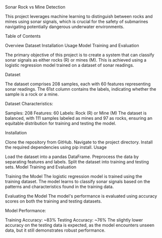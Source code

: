 Sonar Rock vs Mine Detection

This project leverages machine learning to distinguish between rocks and mines using sonar signals, which is crucial for the safety of submarines navigating potentially dangerous underwater environments.

Table of Contents

Overview
Dataset
Installation
Usage
Model Training and Evaluation


The primary objective of this project is to create a system that can classify sonar signals as either rocks (R) or mines (M). This is achieved using a logistic regression model trained on a dataset of sonar readings.

Dataset

The dataset comprises 208 samples, each with 60 features representing sonar readings. The 61st column contains the labels, indicating whether the sample is a rock or a mine.

Dataset Characteristics:

Samples: 208
Features: 60
Labels: Rock (R) or Mine (M)
The dataset is balanced, with 111 samples labeled as mines and 97 as rocks, ensuring an equitable distribution for training and testing the model.

Installation

Clone the repository from GitHub.
Navigate to the project directory.
Install the required dependencies using pip install.
Usage

Load the dataset into a pandas DataFrame.
Preprocess the data by separating features and labels.
Split the dataset into training and testing sets.
Model Training and Evaluation

Training the Model
The logistic regression model is trained using the training dataset. The model learns to classify sonar signals based on the patterns and characteristics found in the training data.

Evaluating the Model
The model's performance is evaluated using accuracy scores on both the training and testing datasets.

Model Performance:

Training Accuracy: ~83%
Testing Accuracy: ~76%
The slightly lower accuracy on the testing data is expected, as the model encounters unseen data, but it still demonstrates robust performance.
